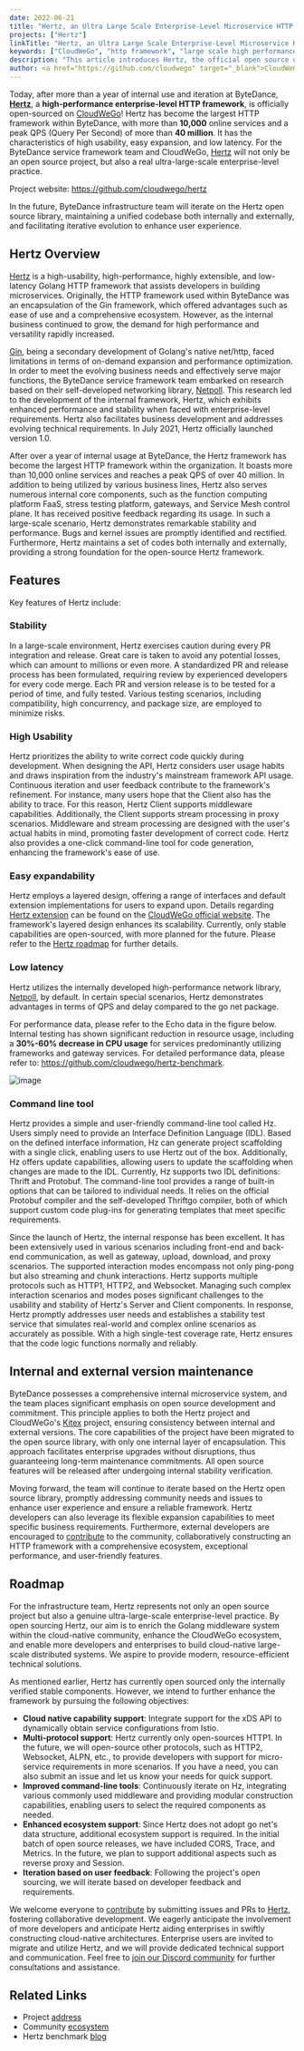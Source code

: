 ```yaml
---
date: 2022-06-21
title: "Hertz, an Ultra Large Scale Enterprise-Level Microservice HTTP Framework, is Now Officially Open Source!"
projects: ["Hertz"]
linkTitle: "Hertz, an Ultra Large Scale Enterprise-Level Microservice HTTP Framework, is Now Officially Open Source!"
keywords: ["CloudWeGo", "http framework", "large scale high performance", "Hertz", "ByteDance Open Source", "open source"]
description: "This article introduces Hertz, the official open source ultra-large-scale enterprise-level microservice HTTP framework developed by ByteDance"
author: <a href="https://github.com/cloudwego" target="_blank">CloudWeGo Team</a>
---
```

Today, after more than a year of internal use and iteration at ByteDance, **[Hertz](https://github.com/cloudwego/hertz)**, a **high-performance enterprise-level HTTP framework**, is officially open-sourced on [CloudWeGo](https://github.com/cloudwego)! Hertz has become the largest HTTP framework within ByteDance, with more than **10,000** online services and a peak QPS (Query Per Second) of more than **40 million**. It has the characteristics of high usability, easy expansion, and low latency. For the ByteDance service framework team and CloudWeGo, [Hertz](https://github.com/cloudwego/hertz) will not only be an open source project, but also a real ultra-large-scale enterprise-level practice.

Project website: https://github.com/cloudwego/hertz

In the future, ByteDance infrastructure team will iterate on the Hertz open source library, maintaining a unified codebase both internally and externally, and facilitating iterative evolution to enhance user experience.

## Hertz Overview
[Hertz](https://github.com/cloudwego/hertz) is a high-usability, high-performance, highly extensible, and low-latency Golang HTTP framework that assists developers in building microservices. Originally, the HTTP framework used within ByteDance was an encapsulation of the Gin framework, which offered advantages such as ease of use and a comprehensive ecosystem. However, as the internal business continued to grow, the demand for high performance and versatility rapidly increased.

[Gin](https://github.com/gin-gonic/gin), being a secondary development of Golang's native net/http, faced limitations in terms of on-demand expansion and performance optimization. In order to meet the evolving business needs and effectively serve major functions, the ByteDance service framework team embarked on research based on their self-developed networking library, [Netpoll](https://github.com/cloudwego/netpoll). This research led to the development of the internal framework, Hertz, which exhibits enhanced performance and stability when faced with enterprise-level requirements. Hertz also facilitates business development and addresses evolving technical requirements. In July 2021, Hertz officially launched version 1.0.

After over a year of internal usage at ByteDance, the Hertz framework has become the largest HTTP framework within the organization. It boasts more than 10,000 online services and reaches a peak QPS of over 40 million. In addition to being utilized by various business lines, Hertz also serves numerous internal core components, such as the function computing platform FaaS, stress testing platform, gateways, and Service Mesh control plane. It has received positive feedback regarding its usage.
In such a large-scale scenario, Hertz demonstrates remarkable stability and performance. Bugs and kernel issues are promptly identified and rectified. Furthermore, Hertz maintains a set of codes both internally and externally, providing a strong foundation for the open-source Hertz framework.

## Features
Key features of Hertz include:

### Stability
  In a large-scale environment, Hertz exercises caution during every PR integration and release. Great care is taken to avoid any potential losses, which can amount to millions or even more. A standardized PR and release process has been formulated, requiring review by experienced developers for every code merge. Each PR and version release is to be tested for a period of time, and fully tested. Various testing scenarios, including compatibility, high concurrency, and package size, are employed to minimize risks. 

### High Usability
  Hertz prioritizes the ability to write correct code quickly during development. When designing the API, Hertz considers user usage habits and draws inspiration from the industry's mainstream framework API usage. Continuous iteration and user feedback contribute to the framework's refinement. For instance, many users hope that the Client also has the ability to trace. For this reason, Hertz Client supports middleware capabilities. Additionally, the Client supports stream processing in proxy scenarios. Middleware and stream processing are designed with the user's actual habits in mind, promoting faster development of correct code. Hertz also provides a one-click command-line tool for code generation, enhancing the framework's ease of use.
### Easy expandability
  Hertz employs a layered design, offering a range of interfaces and default extension implementations for users to expand upon. Details regarding [Hertz extension](/zh/docs/hertz/tutorials/framework-exten/) can be found on the [CloudWeGo official website](/). The framework's layered design enhances its scalability. Currently, only stable capabilities are open-sourced, with more planned for the future. Please refer to the [Hertz roadmap](https://github.com/cloudwego/hertz/blob/develop/ROADMAP.md) for further details.

### Low latency
  Hertz utilizes the internally developed high-performance network library,  [Netpoll](https://github.com/cloudwego/netpoll), by default. In certain special scenarios, Hertz demonstrates advantages in terms of QPS and delay compared to the go net package.
  
  For performance data, please refer to the Echo data in the figure below.  Internal testing has shown significant reduction in resource usage, including a **30%-60% decrease in CPU usage** for services predominantly utilizing frameworks and gateway services. For detailed performance data, please refer to: https://github.com/cloudwego/hertz-benchmark.

![image](/img/blog/Hertz_Open_Source/Echo.png)

### Command line tool
  Hertz provides a simple and user-friendly command-line tool called Hz. Users simply need to provide an Interface Definition Language (IDL). Based on the defined interface information, Hz can generate project scaffolding with a single click, enabling users to use Hertz out of the box. Additionally, Hz offers update capabilities, allowing users to update the scaffolding when changes are made to the IDL. Currently, Hz supports two IDL definitions: Thrift and Protobuf. The command-line tool provides a range of built-in options that can be tailored to individual needs. It relies on the official Protobuf compiler and the self-developed Thriftgo compiler, both of which support custom code plug-ins for generating templates that meet specific requirements.

Since the launch of Hertz, the internal response has been excellent. It has been extensively used in various scenarios including front-end and back-end communication, as well as gateway, upload, download, and proxy scenarios. The supported interaction modes encompass not only ping-pong but also streaming and chunk interactions. Hertz supports multiple protocols such as HTTP1, HTTP2, and Websocket. Managing such complex interaction scenarios and modes poses significant challenges to the usability and stability of Hertz's Server and Client components. In response, Hertz promptly addresses user needs and establishes a stability test service that simulates real-world and complex online scenarios as accurately as possible. With a high single-test coverage rate, Hertz ensures that the code logic functions normally and reliably.

## Internal and external version maintenance
ByteDance possesses a comprehensive internal microservice system, and the team places significant emphasis on open source development and commitment. This principle applies to both the Hertz project and CloudWeGo's [Kitex](https://github.com/cloudwego/kitex) project, ensuring consistency between internal and external versions. The core capabilities of the project have been migrated to the open source library, with only one internal layer of encapsulation. This approach facilitates enterprise upgrades without disruptions, thus guaranteeing long-term maintenance commitments. All open source features will be released after undergoing internal stability verification.

Moving forward, the team will continue to iterate based on the Hertz open source library, promptly addressing community needs and issues to enhance user experience and ensure a reliable framework. Hertz developers can also leverage its flexible expansion capabilities to meet specific business requirements. Furthermore, external developers are encouraged to [contribute](https://github.com/cloudwego/hertz/blob/develop/CONTRIBUTING.md) to the community, collaboratively constructing an HTTP framework with a comprehensive ecosystem, exceptional performance, and user-friendly features.

## Roadmap
For the infrastructure team, Hertz represents not only an open source project but also a genuine ultra-large-scale enterprise-level practice. By open sourcing Hertz, our aim is to enrich the Golang middleware system within the cloud-native community, enhance the CloudWeGo ecosystem, and enable more developers and enterprises to build cloud-native large-scale distributed systems. We aspire to provide modern, resource-efficient technical solutions.

As mentioned earlier, Hertz has currently open sourced only the internally verified stable components. However, we intend to further enhance the framework by pursuing the following objectives:
- **Cloud native capability support**: Integrate support for the xDS API to dynamically obtain service configurations from Istio.
- **Multi-protocol support**: Hertz currently only open-sources HTTP1. In the future, we will open-source other protocols, such as HTTP2, Websocket, ALPN, etc., to provide developers with support for micro-service requirements in more scenarios. If you have a need, you can also submit an issue and let us know your needs for quick support.
- **Improved command-line tools**: Continuously iterate on Hz, integrating various commonly used middleware and providing modular construction capabilities, enabling users to select the required components as needed.
- **Enhanced ecosystem support**: Since Hertz does not adopt go net's data structure, additional ecosystem support is required. In the initial batch of open source releases, we have included CORS, Trace, and Metrics. In the future, we plan to support additional aspects such as reverse proxy and Session.
- **Iteration based on user feedback**: Following the project's open sourcing, we will iterate based on developer feedback and requirements.

We welcome everyone to [contribute](https://github.com/cloudwego/hertz/blob/develop/CONTRIBUTING.md) by submitting issues and PRs to [Hertz](https://github.com/cloudwego/hertz), fostering collaborative development. We eagerly anticipate the involvement of more developers and anticipate Hertz aiding enterprises in swiftly constructing cloud-native architectures. Enterprise users are invited to migrate and utilize Hertz, and we will provide dedicated technical support and communication. Feel free to [join our Discord community](https://discord.gg/jceZSE7DsW) for further consultations and assistance.

## Related Links
- Project [address](https://github.com/cloudwego/hertz)
- Community [ecosystem](https://github.com/hertz-contrib)
- Hertz benchmark [blog](/blog/2023/02/24/getting-started-with-hertz-performance-testing-guide/)
